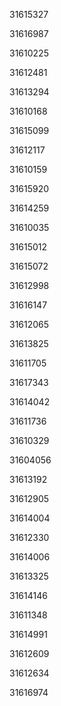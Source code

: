31615327

31616987

31610225

31612481

31613294

31610168

31615099

31612117

31610159

31615920

31614259

31610035

31615012

31615072

31612998

31616147

31612065

31613825

31611705

31617343

31614042

31611736

31610329

31604056

31613192

31612905

31614004

31612330

31614006

31613325

31614146

31611348

31614991

31612609

31612634

31616974

